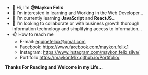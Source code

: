 - 👋 Hi, I’m **@Maykon Felix**
- 👀 I’m interested in learning and Working in the Web Developer...
- 🌱 I’m currently learning **JavaScript** and **ReactJS**...
- 💞️ I’m looking to collaborate on with business growth thorough information technology and simplifying access to information...
- 📫 How to reach me 
    -    E-mail: equipefelixx@gmail.com
    -    Facebook: https://www.facebook.com/maykon.felix.1
    -    Instagram: https://www.instagram.com/maykon.felix.silva/
    -    Portifolio https://maykonfelix.github.io/Portifolio/

**Thanks For Reading and Welcome in my Life...**



<!---
MaykonFelix/MaykonFelix is a ✨ special ✨ repository because its `README.md` (this file) appears on your GitHub profile.
You can click the Preview link to take a look at your changes.
--->
